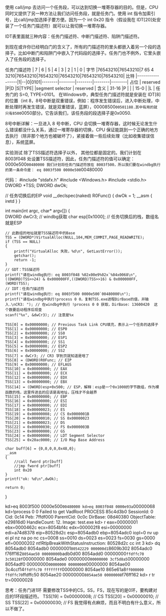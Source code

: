 使用 call/jmp 去访问一个任务段，可以达到切换一堆寄存器的目的。但是，CPU同时又提供了另一种方法让我们访问任务段，就是任务门。使用 int 指令加索引号，比call/jmp加选择子要方便。因为一个 int 0x20 指令（假设我在 IDT[20]处安装了一个任务门描述符）就可以让我切换一堆寄存器。

IDT表里面就三种内容：任务门描述符、中断门描述符、陷阱门描述符。

到现在或许你已经明白门的含义了，所有的门描述符的里头都嵌入着另一个段的选择子。比如中断门和陷阱门中嵌入了代码段的选择子。任务门也不例外，它里头嵌入了任务段的选择子。

任务门描述符
|   7    |     6  |     5     |   4    |   3    |   2    |   1    |   0    |  字节
|76543210|76543210|7 65 4 3210|76543210|76543210|76543210|76543210|76543210|  比特
|-----------------|1|--|0|0101|--------|--------|--------|--------|--------|  占位
|    reserved     |P|D |S|TYPE|        |segment selector |    reserved     |  含义
|     31-16         |P |               |                 |       15-0      |
                    |L |
任务门的 S=0, TYPE=0101。
在Windows中，典型任务门描述符就是安装在 IDT[8] 的位置（int 8，8号中断是双重错误，例如：程序发生错误后，进入中断处理，中断处理时再发生错误，就是双重错误，蓝屏），00008500`00501188.其中有用的就只有8500`0050部分。它告诉我们，该任务段的段选择子是0x0050.

8号中断详解：一旦进入 8 号中断，CPU 会切换一堆寄存器，这时候无论发生什么错误都没什么关系，通过一堆寄存器的切换，CPU 保证能跳到一个正确的地方去执行（除非那个地方也被破坏了），紧接着做一些后续处理（比如收集错误信息），系统蓝屏。

实验测试
除了TSS描述符选择子以外， 其他位都是固定的。我们计划在 8003f048 处设置TSS描述符，因此，任务门描述符的值可以确定：
0000e500`00480000
我们计划将任务门描述符放在 8003f500，所以我们要在windbg执行的第一条命令是：
eq 8003f500 0000e500`00480000

代码：
#include "stdafx.h"
#include <Windows.h>
#include <stdio.h>
DWORD *TSS;
DWORD dwOk;

// 任务切换后的EIP
void __declspec(naked) R0Func()
{
	dwOk = 1;
	__asm
	{
		iretd
	}
}

int main(int argc, char* argv[])
{	
	DWORD dwCr3; // windbg获取
	char esp[0x1000]; // 任务切换后的栈，数组名就是ESP
	
	// 此数组的地址就是TSS描述符中的Base
	TSS = (DWORD*)VirtualAlloc(NULL,104,MEM_COMMIT,PAGE_READWRITE);
	if (TSS == NULL)
	{
		printf("VirtualAlloc 失败，%d\n", GetLastError());
		getchar();
		return -1;
	}
	// GDT：TSS描述符
	printf("请在windbg执行: eq 8003f048 %02x00e9%02x`%04x0068\n", ((DWORD)TSS>>24) & 0x000000FF,((DWORD)TSS>>16) & 0x000000FF, (WORD)TSS);
	// IDT：任务门描述符
	printf("请在windbg执行: eq 8003f500 0000e500`00480000\n");
	printf("请在windbg中执行!process 0 0，复制TSS.exe进程DirBase的值，并输入.\nCR3: "); // 在windbg中执行 !process 0 0 获取，DirBase: 13600420  这个数要启动程序后现查
	scanf("%x", &dwCr3); // 注意是%x
	
	TSS[0] = 0x00000000; // Previous Task Link CPU填充，表示上一个任务的选择子
	TSS[1] = 0x00000000; // ESP0
	TSS[2] = 0x00000000; // SS0
	TSS[3] = 0x00000000; // ESP1
	TSS[4] = 0x00000000; // SS1
	TSS[5] = 0x00000000; // ESP2
	TSS[6] = 0x00000000; // SS2
	TSS[7] = dwCr3; // CR3 学到页就知道是啥了
	TSS[8] = (DWORD)R0Func; // EIP
	TSS[9] = 0x00000000; // EFLAGS
	TSS[10] = 0x00000000; // EAX
	TSS[11] = 0x00000000; // ECX
	TSS[12] = 0x00000000; // EDX
	TSS[13] = 0x00000000; // EBX
	TSS[14] = (DWORD)esp+0x500; // ESP，解释：esp是一个0x1000的字节数组，作为裸函数的栈，这里传进去的应该是高地址，压栈才不会越界
	TSS[15] = 0x00000000; // EBP
	TSS[16] = 0x00000000; // ESI
	TSS[17] = 0x00000000; // EDI
	TSS[18] = 0x00000023; // ES
	TSS[19] = 0x00000008; // CS 0x0000001B
	TSS[20] = 0x00000010; // SS 0x00000023
	TSS[21] = 0x00000023; // DS
	TSS[22] = 0x00000030; // FS 0x0000003B
	TSS[23] = 0x00000000; // GS
	TSS[24] = 0x00000000; // LDT Segment Selector
	TSS[25] = 0x20ac0000; // I/O Map Base Address

	char buff[6] = {0,0,0,0,0x48,0};	
	__asm
	{
		//call fword ptr[buff]
		//jmp fword ptr[buff]
		int 0x20
	}
	printf("ok: %d\n",dwOk);

	return 0;
}

kd>eq 8003f500 0000e500`00480000
kd>eq 8003f048 0000e93a`00000068
kd>!process 0 0
Failed to get VadRoot
PROCESS 85c4d3b0  SessionId: 0  Cid: 0c14    Peb: 7ffdf000  ParentCid: 0c0c
    DirBase: 08d40380  ObjectTable: e29816d0  HandleCount:  12.
    Image: test.exe
kd> r 
eax=00000001 ebx=0000462c ecx=8054bf4c edx=000002f8 esi=00000000 edi=a74d8378
eip=80528d2c esp=8054adb0 ebp=8054adc0 iopl=0         nv up ei pl nz na po nc
cs=0008  ss=0010  ds=0023  es=0023  fs=0030  gs=0000             efl=00000202
nt!RtlpBreakWithStatusInstruction:
80528d2c cc              int     3
kd> dq 8054adb0 
8054adb0  00000001`80542229 000000d1`8609b302
8054adc0  f76ff162`8054ae50 00000000`badb0d00
8054add0  00000000`ffdffc70 3c50128f`00000000
8054ade0  00000000`00000000 3cf5d8a5`00000000
8054adf0  00000000`00000000 00000000`00000000
8054ae00  3c4ccf14`ffdffc70 ffffffff`00000000
8054ae10  865e61a8`ff000000 ffdffc70`ffdffc50
8054ae20  00000000`8054ae50 00000008`f76ff162
kd> r tr
tr=00000028


思考：任务门进1环
需要修改TSS中的CS，SS，FS，现在写的是0环，要构建对应的1环段描述符。
TSS[19] = 0x00000008; // CS
TSS[20] = 0x00000010; // SS
TSS[22] = 0x00000030; // FS
我觉得有点麻烦，而且不明白有什么意义，所以不做了。



